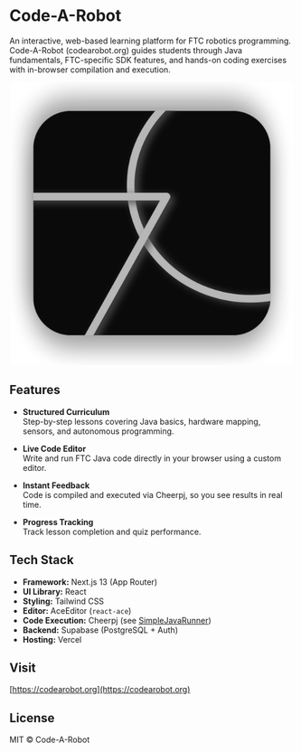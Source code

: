 # Code-A-Robot

An interactive, web-based learning platform for FTC robotics programming. Code-A-Robot (codearobot.org) guides students through Java fundamentals, FTC-specific SDK features, and hands-on coding exercises with in-browser compilation and execution.
<center>
<img src="/easy-ftc/app/LogoTransparent.png">
</center>


## Features

- **Structured Curriculum**  
  Step-by-step lessons covering Java basics, hardware mapping, sensors, and autonomous programming.

- **Live Code Editor**  
  Write and run FTC Java code directly in your browser using a custom editor.

- **Instant Feedback**  
  Code is compiled and executed via Cheerpj, so you see results in real time.

- **Progress Tracking**  
  Track lesson completion and quiz performance.



## Tech Stack

- **Framework:** Next.js 13 (App Router)  
- **UI Library:** React  
- **Styling:** Tailwind CSS  
- **Editor:** AceEditor (`react-ace`)  
- **Code Execution:** Cheerpj (see [SimpleJavaRunner](https://github.com/jpkaiser2/SimpleJavaRunner))
- **Backend:** Supabase (PostgreSQL + Auth)  
- **Hosting:** Vercel  



## Visit

[https://codearobot.org](https://codearobot.org)



## License

MIT © Code-A-Robot
